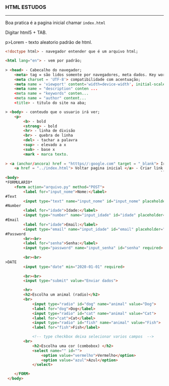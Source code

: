     
### HTML ESTUDOS
-----


Boa pratica é a pagina inicial chamar ```index.html```

Digitar html5 + TAB.

p>Lorem - texto aleatorio padrão de html. 

```html
<!doctype html> - navegador entender que é um arquivo html;

<html lang="en"> - vem por padrão;
    
> <head> - Cabecalho do navegador;
    <meta> tag = são lidos somente por navegadores, meta dados. Key words, tipo de caracter.  
    <meta charset = 'UTF-8'> compatibilidade com acentuação;
    <meta name = 'viewport' content='width=device-width', initial-scale=1.0"> a tela ira se adaptar ao dispositivo da pessoa.
    <meta name = "description" conten ...
    <meta name = "keywords" conten...
    <meta name = "author" content...
    <title> - titulo do site na aba;

> <body> - conteudo que o usuario irá ver;
    <p>
        <b> - bold 
        <strong> - bold
        <hr> - linha de divisão
        <br> - quebra de linha
        <del> - tachar a palavra
        <sup> - elevado a x
        <sub> - base x
        <mark - marca texto.
        
> <a (anchor/ancora) href = "htttps//:google.com" target = "_blank"> Ir para o google </a> - Criar link absoluto, _blank é para abrir em nova aba.
    <a href = "../index.html"> Voltar pagina inicial </a> - Criar link relativo. Usamos ".." no href
                                                                     ```
<body>
*FORMULARIO*
    <form action="arquivo.py" method="POST">
        <label for="input_nome">Nome:</label>
#Text 
        <input type="text" name="input_nome" id="input_nome" placeholder="Digite o nome" required> <br><br>
#Number  
        <label for="idade">Idade:</label>
        <input type="number" name="input_idade" id="idade" placeholder="Digite a idade" required><br><br>
#Email
        <label for="idade">Email:</label>
        <input type="email" name="input_idade" id="email" placeholder="Digite o email" required>
#Password
        <br><br>
        <label for="senha">Senha:</label>
        <input type="password" name="input_senha" id="senha" required>
        
        <br><br>
>DATE
        <input type="date" min="2020-01-01" required>
         
        <br><br>
        <input type="submit" value="Enviar dados">

        <hr>
        <h2>Escolha um animal (radio)</h2>
        <br>
            <input type="radio" id="dog" name="animal" value="Dog">
            <label for="dog">Dog</label>
            <input type="radio" id="cat" name="animal" value="Cat">
            <label for="cat">Cat</label>
            <input type="radio" id="fish" name="animal" value="Fish">
            <label for="fish">Fish</label>

            <!-- type checkbox deixa selecionar varios campos  -->
        <br>
            <h2>Escolha uma cor (combobox) </h2>
            <select name="" id="">
                <option value="vermelho">Vermelho</option>
                <option value="azul">Azul</option>
            </select>

    </FORM>
 </body> 

```
